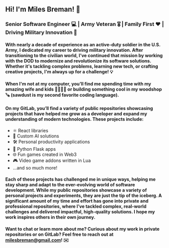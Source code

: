 ## Hi! I'm Miles Breman! 👋

### Senior Software Engineer 💻 | Army Veteran 🎖️ | Family First ❤️ | Driving Military Innovation 🚀

#### With nearly a decade of experience as an active-duty soldier in the U.S. Army, I dedicated my career to driving military innovation. After transitioning to the civilian world, I’ve continued that mission by working with the DOD to modernize and revolutionize its software solutions. Whether it's tackling complex problems, learning new tech, or crafting creative projects, I'm always up for a challenge! 💡

#### When I'm not at my computer, you’ll find me spending time with my amazing wife and kids 👨‍👩‍👧‍👦 or building something cool in my woodshop 🪚 (sawdust is my second favorite coding language).

#### On my GitLab, you’ll find a variety of public repositories showcasing projects that have helped me grow as a developer and expand my understanding of modern technologies. These projects include:
- ⚛️ React libraries
- 🤖 Custom AI solutions
- 🛠️ Personal productivity applications
- 🐍 Python Flask apps
- 🌐 Fun games created in Web3
- 🎮 Video game addons written in Lua
- ...and so much more!
  
#### Each of these projects has challenged me in unique ways, helping me stay sharp and adapt to the ever-evolving world of software development. While my public repositories showcase a variety of personal projects and experiments, they are just the tip of the iceberg. A significant amount of my time and effort has gone into private and professional repositories, where I’ve tackled complex, real-world challenges and delivered impactful, high-quality solutions. I hope my work inspires others in their own journey.

#### Want to chat or learn more about me? Curious about my work in private repositories or on GitLab? Feel free to reach out at milesbreman@gmail.com! ✉️
